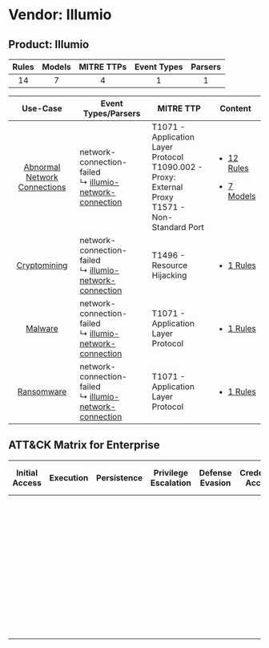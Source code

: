 Vendor: Illumio
===============
Product: Illumio
----------------
| Rules | Models | MITRE TTPs | Event Types | Parsers |
|:-----:|:------:|:----------:|:-----------:|:-------:|
|  14   |   7    |     4      |      1      |    1    |

|                                       Use-Case                                       | Event Types/Parsers                                                                                                    | MITRE TTP                                                                                                | Content                                                                                                                  |
|:------------------------------------------------------------------------------------:| ---------------------------------------------------------------------------------------------------------------------- | -------------------------------------------------------------------------------------------------------- | ------------------------------------------------------------------------------------------------------------------------ |
| [Abnormal Network Connections](../../../UseCases/uc_abnormal_network_connections.md) |  network-connection-failed<br> ↳ [illumio-network-connection](Parsers/parserContent_illumio-network-connection.md)<br> | T1071 - Application Layer Protocol<br>T1090.002 - Proxy: External Proxy<br>T1571 - Non-Standard Port<br> | [<ul><li>12 Rules</li></ul><ul><li>7 Models</li></ul>](Rules_Models/r_m_illumio_illumio_Abnormal_Network_Connections.md) |
|                 [Cryptomining](../../../UseCases/uc_cryptomining.md)                 |  network-connection-failed<br> ↳ [illumio-network-connection](Parsers/parserContent_illumio-network-connection.md)<br> | T1496 - Resource Hijacking<br>                                                                           | [<ul><li>1 Rules</li></ul>](Rules_Models/r_m_illumio_illumio_Cryptomining.md)                                            |
|                      [Malware](../../../UseCases/uc_malware.md)                      |  network-connection-failed<br> ↳ [illumio-network-connection](Parsers/parserContent_illumio-network-connection.md)<br> | T1071 - Application Layer Protocol<br>                                                                   | [<ul><li>1 Rules</li></ul>](Rules_Models/r_m_illumio_illumio_Malware.md)                                                 |
|                   [Ransomware](../../../UseCases/uc_ransomware.md)                   |  network-connection-failed<br> ↳ [illumio-network-connection](Parsers/parserContent_illumio-network-connection.md)<br> | T1071 - Application Layer Protocol<br>                                                                   | [<ul><li>1 Rules</li></ul>](Rules_Models/r_m_illumio_illumio_Ransomware.md)                                              |

ATT&CK Matrix for Enterprise
----------------------------
| Initial Access | Execution | Persistence | Privilege Escalation | Defense Evasion | Credential Access | Discovery | Lateral Movement | Collection | Command and Control                                                                                                                                                                                                                                                                           | Exfiltration | Impact                                                                  |
| -------------- | --------- | ----------- | -------------------- | --------------- | ----------------- | --------- | ---------------- | ---------- | --------------------------------------------------------------------------------------------------------------------------------------------------------------------------------------------------------------------------------------------------------------------------------------------- | ------------ | ----------------------------------------------------------------------- |
|                |           |             |                      |                 |                   |           |                  |            | [Non-Standard Port](https://attack.mitre.org/techniques/T1571)<br><br>[Proxy: External Proxy](https://attack.mitre.org/techniques/T1090/002)<br><br>[Application Layer Protocol](https://attack.mitre.org/techniques/T1071)<br><br>[Proxy](https://attack.mitre.org/techniques/T1090)<br><br> |              | [Resource Hijacking](https://attack.mitre.org/techniques/T1496)<br><br> |